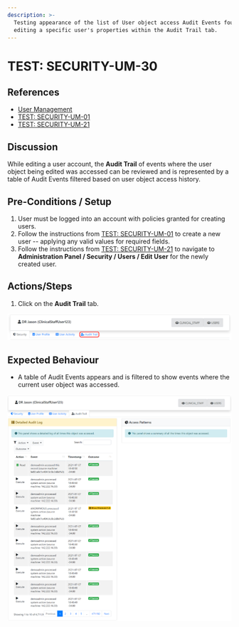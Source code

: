 ```yaml
---
description: >-
  Testing appearance of the list of User object access Audit Events found while
  editing a specific user's properties within the Audit Trail tab.
---
```


# TEST: SECURITY-UM-30

## References

* [User Management](../../../../../operations/security-administration/user-management.md)
* [TEST: SECURITY-UM-01](test-security-um-01.md)
* [TEST: SECURITY-UM-21](test-security-um-21.md)

## Discussion

While editing a user account, the **Audit Trail** of events where the user object being edited was accessed can be reviewed and is represented by a table of Audit Events filtered based on user object access history.

## Pre-Conditions / Setup

1. User must be logged into an account with policies granted for creating users.
2. Follow the instructions from [TEST: SECURITY-UM-01](test-security-um-01.md) to create a new user -- applying any valid values for required fields.
3. Follow the instructions from [TEST: SECURITY-UM-21](test-security-um-21.md) to navigate to **Administration Panel / Security / Users / Edit User** for the newly created user.

## Actions/Steps

1. Click on the **Audit Trail** tab.

![](../../../../../../.gitbook/assets/image%20%28309%29.png)

## Expected Behaviour

* A table of Audit Events appears and is filtered to show events where the current user object was accessed.

![](../../../../../../.gitbook/assets/image%20%28303%29.png)

